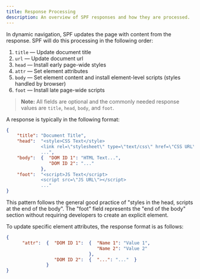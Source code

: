 ```yaml
---
title: Response Processing
description: An overview of SPF responses and how they are processed.
---
```


In dynamic navigation, SPF updates the page with content from the response.
SPF will do this processing in the following order:

1. `title` — Update document title
2. `url` — Update document url
3. `head` — Install early page-wide styles
4. `attr` — Set element attributes
5. `body` — Set element content and install element-level scripts
            (styles handled by browser)
6. `foot` — Install late page-wide scripts

> **Note:** All fields are optional and the commonly needed response values are
> `title`, `head`, `body`, and `foot`.


A response is typically in the following format:

```json
{
    "title": "Document Title",
    "head":  "<style>CSS Text</style>
             <link rel=\"stylesheet\" type=\"text/css\" href=\"CSS URL\">
             ...",
    "body":  {  "DOM ID 1": "HTML Text...",
                "DOM ID 2": "..."
             },
    "foot":  "<script>JS Text</script>
             <script src=\"JS URL\"></script>
             ..."
}
```

This pattern follows the general good practice of "styles in the head, scripts
at the end of the body".  The "foot" field represents the "end of the body"
section without requiring developers to create an explicit element.

To update specific element attributes, the response format is as follows:

```json
{
      "attr":  {  "DOM ID 1":  {  "Name 1": "Value 1",
                                  "Name 2": "Value 2"
                               },
                  "DOM ID 2":  {  "...": "..."  }
               }
}
```
